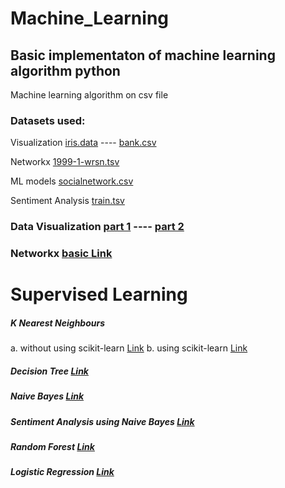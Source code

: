 # Machine_Learning
## Basic implementaton of machine learning algorithm python

Machine learning algorithm on csv file

### Datasets used:
Visualization [iris.data](../master/DataVisualization/iris.data) ---- [bank.csv](../master/DataVisualization/bank.csv)

Networkx [1999-1-wrsn.tsv](../master/networkx/1999-1-wrsn.tsv)

ML models [socialnetwork.csv](../master/Social_Network_Ads.csv)

Sentiment Analysis [train.tsv](../master/SentimentAnalysis/train.tsv)

### Data Visualization [part 1](../master/DataVisualization/data_analysisv1.ipynb) ---- [part 2](../master/DataVisualization/data_analysisv2.ipynb)

### Networkx [basic Link](../master/networkx/basic_networkx.ipynb)

# Supervised Learning
##### K Nearest Neighbours
  a. without using scikit-learn [Link](../master/KNN/KNN_without_scikit.ipynb)
  b. using scikit-learn [Link](../master/KNN.ipynb)
##### Decision Tree [Link](../master/DecisionTreeClassifier.ipynb)
##### Naive Bayes [Link](../master/NaiveBayes.ipynb)
##### Sentiment Analysis using Naive Bayes [Link](../master/SentimentAnalysis/Sentiment_Analysis.ipynb)
##### Random Forest [Link](../master/Random_Forest.ipynb)
#####  Logistic Regression [Link](../master/Logistic_Regression.ipynb)
    
